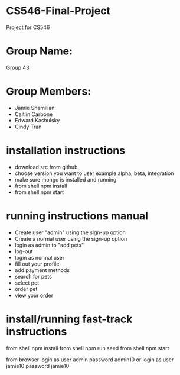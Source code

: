 # CS546-Final-Project
Project for CS546 

# Group Name: 
Group 43

# Group Members:
- Jamie Shamilian
- Caitlin Carbone
- Edward Kashulsky
- Cindy Tran

# installation instructions
- download src from github
- choose version you want to user example alpha, beta, integration
- make sure mongo is installed and running
- from shell npm install
- from shell npm start

# running instructions manual
- Create user "admin" using the sign-up option
- Create a normal user using the sign-up option
- login as admin to "add pets"
- log-out
- login as normal user 
- fill out your profile
- add payment methods
- search for pets
- select pet 
- order pet
- view your order


# install/running fast-track instructions
from shell npm install
from shell npm run seed
from shell npm start

from browser 
login as user admin password admin10
or 
login as user jamie10 password jamie10
 

